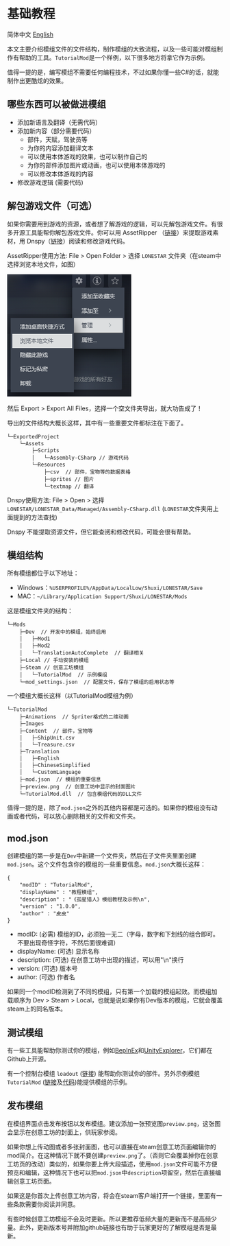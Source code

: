 # 基础教程

简体中文 [English](Start_EN.md)

本文主要介绍模组文件的文件结构，制作模组的大致流程，以及一些可能对模组制作有帮助的工具。`TutorialMod`是一个样例，以下很多地方将拿它作为示例。

值得一提的是，编写模组不需要任何编程技术，不过如果你懂一些C#的话，就能制作出更酷炫的效果。

## 哪些东西可以被做进模组
- 添加新语言及翻译（无需代码）
- 添加新内容（部分需要代码）
    - 部件，天赋，驾驶员等
    - 为你的内容添加翻译文本
    - 可以使用本体游戏的效果，也可以制作自己的
    - 为你的部件添加图片或动画，也可以使用本体游戏的
    - 可以修改本体游戏的内容
- 修改游戏逻辑 (需要代码)

## 解包游戏文件（可选）<a id="disassemble-the-game-optional"></a>
如果你需要用到游戏的资源，或者想了解游戏的逻辑，可以先解包游戏文件。有很多开源工具能帮你解包游戏文件。你可以用 AssetRipper （[链接](https://github.com/AssetRipper/AssetRipper/releases)）来提取游戏素材，用 Dnspy（[链接](https://github.com/dnSpy/dnSpy/releases)）阅读和修改游戏代码。

AssetRipper使用方法: File > Open Folder > 选择 `LONESTAR` 文件夹（在steam中选择浏览本地文件，如图）

![Start1_zh](../images/Start1_zh.png)

然后 Export > Export All Files，选择一个空文件夹导出，就大功告成了！

导出的文件结构大概长这样，其中有一些重要文件都标注在下面了。

```
└─ExportedProject
    └─Assets
        ├─Scripts
        │   └─Assembly-CSharp // 游戏代码
        └─Resources
            ├─csv  // 部件，宝物等的数据表格
            ├─sprites // 图片
            └─textmap // 翻译
```

Dnspy使用方法: File > Open > 选择 `LONESTAR/LONESTAR_Data/Managed/Assembly-CSharp.dll` (`LONESTAR`文件夹用上面提到的方法查找)

Dnspy 不能提取资源文件，但它能查阅和修改代码，可能会很有帮助。

## 模组结构
所有模组都位于以下地址：
- Windows：`%USERPROFILE%/AppData/LocalLow/Shuxi/LONESTAR/Save`
- MAC：`~/Library/Application Support/Shuxi/LONESTAR/Mods`

这是模组文件夹的结构：
```
└─Mods
    ├─Dev  // 开发中的模组，始终启用
    │   ├─Mod1
    │   ├─Mod2
    │   └─TranslationAutoComplete  // 翻译相关
    ├─Local // 手动安装的模组
    ├─Steam // 创意工坊模组
    │   └─TutorialMod  // 示例模组
    └─mod_settings.json  // 配置文件，保存了模组的启用状态等
```

一个模组大概长这样（以TutorialMod模组为例）

```
└─TutorialMod
    ├─Animations  // Spriter格式的二维动画
    ├─Images
    ├─Content  // 部件，宝物等
    │   ├─ShipUnit.csv
    │   └─Treasure.csv
    ├─Translation
    │   ├─English
    │   ├─ChineseSimplified
    │   └─CustomLanguage
    ├─mod.json  // 模组的重要信息
    ├─preview.png  // 创意工坊中显示的封面图片
    └─TutorialMod.dll  // 包含模组代码的DLL文件
```

值得一提的是，除了`mod.json`之外的其他内容都是可选的。如果你的模组没有动画或者代码，可以放心删除相关的文件和文件夹。

## mod.json
创建模组的第一步是在`Dev`中新建一个文件夹，然后在子文件夹里面创建`mod.json`。这个文件包含你的模组的一些重要信息。`mod.json`大概长这样：

```
{
    "modID" : "TutorialMod",
    "displayName" : "教程模组",
    "description" : "《孤星猎人》模组教程及示例\n",
    "version" : "1.0.0",
    "author" : "皮皮"
}
```

- modID: (必需) 模组的ID，必须独一无二（字母，数字和下划线的组合即可。不要出现奇怪字符，不然后面很难调）
- displayName: (可选) 显示名称
- description: (可选) 在创意工坊中出现的描述，可以用"\n"换行
- version: (可选) 版本号
- author: (可选) 作者名

如果同一个modID检测到了不同的模组，只有第一个加载的模组起效。而模组加载顺序为 Dev > Steam > Local，也就是说如果你有Dev版本的模组，它就会覆盖steam上的同名版本。

## 测试模组
有一些工具能帮助你测试你的模组，例如[BepInEx](https://github.com/BepInEx/BepInEx)和[UnityExplorer](https://github.com/sinai-dev/UnityExplorer)，它们都在Github上开源。

有一个控制台模组 `loadout` ([链接](../Loadout)) 能帮助你测试你的部件。另外示例模组 `TutorialMod` ([链接](../TutotialMod)及[代码](../TutorialMod_code))能提供模组的示例。

## 发布模组
在模组界面点击发布按钮以发布模组。建议添加一张预览图`preview.png`，这张图会显示在创意工坊的封面上，供玩家参阅。

如果你想上传动图或者多张封面图，也可以直接在steam创意工坊页面编辑你的mod简介。在这种情况下就不要创建`preview.png`了。（否则它会覆盖掉你在创意工坊页的改动）类似的，如果你要上传大段描述，使用`mod.json`文件可能不方便预览和编辑，这种情况下也可以把`mod.json`中`description`项留空，然后在直接编辑创意工坊页面。

如果这是你首次上传创意工坊内容，将会在steam客户端打开一个链接，里面有一些条款需要你阅读并同意。

有些时候创意工坊模组不会及时更新。所以更推荐低频大量的更新而不是高频少量。此外，更新版本号并附加github链接也有助于玩家更好的了解模组是否是最新。